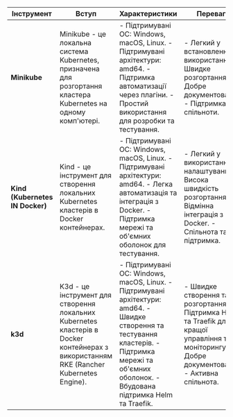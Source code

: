 | **Інструмент** | **Вступ** | **Характеристики** | **Переваги** | **Недоліки** | **Демонстрація** | **Висновки** |
| --------------- | --------- | ------------------- | ------------ | -------------- | ----------------- | -------------- |
| **Minikube**    | Minikube - це локальна система Kubernetes, призначена для розгортання кластера Kubernetes на одному комп'ютері. | - Підтримувані ОС: Windows, macOS, Linux. - Підтримувані архітектури: amd64. - Підтримка автоматизації через плагіни. - Простий використання для розробки та тестування. | - Легкий у встановленні та використанні. - Швидке розгортання. - Добре документований. - Підтримка спільноти. | - Можливі обмеження масштабування. - Залежність від гіпервізора (VirtualBox, Hyper-V тощо). - Може вимагати додаткових ресурсів. | Демонстрація Minikube для розгортання "Hello World" на Kubernetes. | Minikube - відмінний вибір для швидкої розробки та тестування, але може бути не найкращим для великих проектів зі значним обсягом ресурсів. |
| **Kind (Kubernetes IN Docker)** | Kind - це інструмент для створення локальних Kubernetes кластерів в Docker контейнерах. | - Підтримувані ОС: Windows, macOS, Linux. - Підтримувані архітектури: amd64. - Легка автоматизація та інтеграція з Docker. - Підтримка мережі та об'ємних оболонок для тестування. | - Легкий у використанні та налаштуванні. - Висока швидкість розгортання. - Відмінна інтеграція з Docker. - Спільнота та підтримка. | - Обмежені можливості масштабування. - Може вимагати більше ресурсів, ніж Minikube. | Демонстрація kind для розгортання "Hello World" на Kubernetes. | Kind є відмінним вибором для тестування та розробки, зокрема, якщо ви вже використовуєте Docker у вашому проекті. |
| **k3d**          | K3d - це інструмент для створення локальних Kubernetes кластерів в Docker контейнерах з використанням RKE (Rancher Kubernetes Engine). | - Підтримувані ОС: Windows, macOS, Linux. - Підтримувані архітектури: amd64. - Швидке створення та тестування кластерів. - Підтримка мережі та об'ємних оболонок. - Вбудована підтримка Helm та Traefik. | - Швидке створення та розгортання. - Підтримка Helm та Traefik для кращої управління та моніторингу. - Добре документований. - Активна спільнота. | - Може вимагати більше ресурсів, ніж Minikube. - Залежність від Docker. | Демонстрація k3d для розгортання "Hello World" на Kubernetes. | K3d - відмінний інструмент для розробки та тестування Kubernetes, особливо якщо ви плануєте використовувати Helm та Traefik. |
